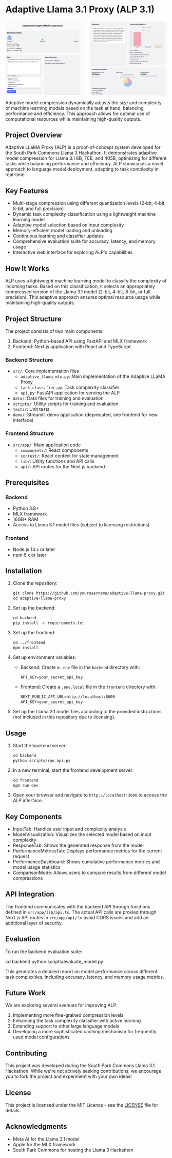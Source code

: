# Adaptive Llama 3.1 Proxy (ALP 3.1)

<div style="display: flex; justify-content: space-between;">
  <img src="./assets/Demo Screenshot 1.png" alt="Demo Screenshot 1" width="48%">
  <img src="./assets/Demo Screenshot 2.png" alt="Demo Screenshot 2" width="48%">
</div>

Adaptive model compression dynamically adjusts the size and complexity of machine learning models based on the task at hand, balancing performance and efficiency. This approach allows for optimal use of computational resources while maintaining high-quality outputs.

## Project Overview

Adaptive LLaMA Proxy (ALP) is a proof-of-concept system developed for the South Park Commons Llama 3 Hackathon. It demonstrates adaptive model compression for Llama 3.1 8B, 70B, and 405B, optimizing for different tasks while balancing performance and efficiency. ALP showcases a novel approach to language model deployment, adapting to task complexity in real-time.

## Key Features

- Multi-stage compression using different quantization levels (2-bit, 4-bit, 8-bit, and full precision)
- Dynamic task complexity classification using a lightweight machine learning model
- Adaptive model selection based on input complexity
- Memory-efficient model loading and unloading
- Continuous learning and classifier updates
- Comprehensive evaluation suite for accuracy, latency, and memory usage
- Interactive web interface for exploring ALP's capabilities

## How It Works

ALP uses a lightweight machine learning model to classify the complexity of incoming tasks. Based on this classification, it selects an appropriately compressed version of the Llama 3.1 model (2-bit, 4-bit, 8-bit, or full precision). This adaptive approach ensures optimal resource usage while maintaining high-quality outputs.

## Project Structure

The project consists of two main components:

1. Backend: Python-based API using FastAPI and MLX framework
2. Frontend: Next.js application with React and TypeScript

### Backend Structure

- `src/`: Core implementation files
  - `adaptive_llama_mlx.py`: Main implementation of the Adaptive LLaMA Proxy
  - `task_classifier.py`: Task complexity classifier
  - `api.py`: FastAPI application for serving the ALP
- `data/`: Data files for training and evaluation
- `scripts/`: Utility scripts for training and evaluation
- `tests/`: Unit tests
- `demo/`: Streamlit demo application (deprecated, see frontend for new interface)

### Frontend Structure

- `src/app/`: Main application code
  - `components/`: React components
  - `context/`: React context for state management
  - `lib/`: Utility functions and API calls
  - `api/`: API routes for the Next.js backend

## Prerequisites

### Backend
- Python 3.8+
- MLX framework
- 16GB+ RAM
- Access to Llama 3.1 model files (subject to licensing restrictions)

### Frontend
- Node.js 14.x or later
- npm 6.x or later

## Installation

1. Clone the repository:
   ```
   git clone https://github.com/yourusername/adaptive-llama-proxy.git
   cd adaptive-llama-proxy
   ```

2. Set up the backend:
   ```
   cd backend
   pip install -r requirements.txt
   ```

3. Set up the frontend:
   ```
   cd ../frontend
   npm install
   ```

4. Set up environment variables:
   - Backend: Create a `.env` file in the `backend` directory with:
     ```
     API_KEY=your_secret_api_key
     ```
   - Frontend: Create a `.env.local` file in the `frontend` directory with:
     ```
     NEXT_PUBLIC_API_URL=http://localhost:8000
     API_KEY=your_secret_api_key
     ```

5. Set up the Llama 3.1 model files according to the provided instructions (not included in this repository due to licensing).

## Usage

1. Start the backend server:
   ```
   cd backend
   python scripts/run_api.py
   ```

2. In a new terminal, start the frontend development server:
   ```
   cd frontend
   npm run dev
   ```

3. Open your browser and navigate to `http://localhost:3000` to access the ALP interface.

## Key Components

- InputTab: Handles user input and complexity analysis
- ModelVisualization: Visualizes the selected model based on input complexity
- ResponseTab: Shows the generated response from the model
- PerformanceMetricsTab: Displays performance metrics for the current request
- PerformanceDashboard: Shows cumulative performance metrics and model usage statistics
- ComparisonMode: Allows users to compare results from different model compressions

## API Integration

The frontend communicates with the backend API through functions defined in `src/app/lib/api.ts`. The actual API calls are proxied through Next.js API routes in `src/app/api/` to avoid CORS issues and add an additional layer of security.

## Evaluation

To run the backend evaluation suite:

cd backend
python scripts/evaluate_model.py


This generates a detailed report on model performance across different task complexities, including accuracy, latency, and memory usage metrics.

## Future Work

We are exploring several avenues for improving ALP:
1. Implementing more fine-grained compression levels
2. Enhancing the task complexity classifier with active learning
3. Extending support to other large language models
4. Developing a more sophisticated caching mechanism for frequently used model configurations


## Contributing

This project was developed during the South Park Commons Llama 3.1 Hackathon. While we're not actively seeking contributions, we encourage you to fork the project and experiment with your own ideas!

## License

This project is licensed under the MIT License - see the [LICENSE](LICENSE) file for details.

## Acknowledgments

- Meta AI for the Llama 3.1 model
- Apple for the MLX framework
- South Park Commons for hosting the Llama 3 Hackathon
